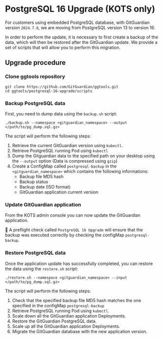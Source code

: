 # PostgreSQL 16 Upgrade (KOTS only)

For customers using embedded PostgreSQL database, with GitGuardian version `2024.7.0`, we are moving from PostgreSQL version 13 to version 16.

In order to perform the update, it is necessary to first create a backup of the data, which will then be restored after the GitGuardian update. We provide a set of scripts that will allow you to perform this migration.

## Upgrade procedure

### Clone ggtools repository

```shell
git clone https://github.com/GitGuardian/ggtools.git
cd ggtools/postgresql-16-upgrade/scripts
```

### Backup PostgreSQL data

First, you need to dump data using the `backup.sh` script:

```shell
./backup.sh --namespace <gitguardian_namespace> --output </path/to/pg_dump.sql.gz>
```

The script will perform the following steps:

  1. Retrieve the current GitGuardian version using `kubectl`.
  2. Retrieve PostgreSQL running Pod using `kubectl`
  3. Dump the Gitguardian data to the specified path on your desktop using the `--output` option (Data is compressed using `gzip`)
  4. Create a ConfigMap called `postgresql-backup` in the `<gitguardian_namespace>` which contains the following informations:
     - Backup file MD5 hash
     - Backup status
     - Backup date (ISO format)
     - GitGuardian application current version

### Update GitGuardian application

From the KOTS admin console you can now update the GitGuardian application.

:vertical_traffic_light: A preflight check called `PostgreSQL 16 Upgrade` will ensure that the backup was executed correctly by checking the configMap `postgresql-backup`.

### Restore PostgreSQL data

Once the application update has successfully completed, you can restore the data using the `restore.sh` script:

```shell
./restore.sh --namespace <gitguardian_namespace> --input </path/to/pg_dump.sql.gz>
```

The script will perform the following steps:

  1. Check that the specified backup file MD5 hash matches the one specified in the configMap `postgresql-backup`
  2. Retrieve PostgreSQL running Pod using `kubectl`.
  3. Scale down all the GitGuardian application Deployments.
  4. Restore the GitGuardian PostgreSQL data.
  5. Scale up all the GitGuardian application Deployments.
  6. Migrate the GitGuardian database with the new application version.
